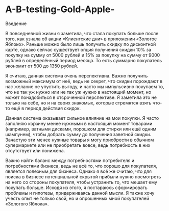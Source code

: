 # A-B-testing-Gold-Apple-

Введение

В повседневной жизни я заметила, что стала покупать больше после того, как узнала об акции «Клиентские дни» в приложении «Золотое Яблоко». Раньше можно было лишь получить скидку по дисконтной карте, однако сейчас существует опция получения скидки 10% за покупку на сумму от 5000 рублей и 15% за покупку на сумму от 9000 рублей в определённый период месяца. То есть суммарно покупатель экономит от 500 до 1350 рублей.

Я считаю, данная система очень перспективна. Важно получить возможный максимум от неё, ведь не секрет, что скидки порождают в нас желание не упустить выгоду, и часто мы импульсивно покупаем то, что не так уж нужно или не так уж нужно в настоящий момент, но может понадобиться в отсроченной перспективе. Я заметила это не только на себе, но и на своих знакомых, которые стремятся взять что-то ещё в период действия скидок.

Данная система оказывает сильное влияние на мои покупки. Я часто заполняю корзину менее нужными в настоящий момент товарами (например, ватными дисками, порошком для стирки или ещё одним шампунем), чтобы добрать сумму до получения заветной скидки. Зачастую эти менее нужные товары я могу приобрести в обычном супермаркете или не приобретать вовсе, ведь потребность в них отсутствует или понижена.

Важно найти баланс между потребностями потребителя и потребностями бизнеса, ведь не всё то, что хорошо для покупателя, является полезным для бизнеса. Однако я всё же считаю, что для поиска в бизнесе потенциальной скрытой прибыли нужно посмотреть на него со стороны покупателя, чтобы устранить то, что мешает ему покупать больше. Исходя из этого, я постараюсь сформировать проблемы и гипотезы, придерживаясь данной мысли. Я также хочу учесть опыт не только свой, но и опрошенных мной покупателей «Золотого Яблока».
